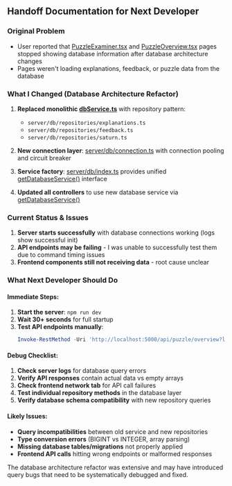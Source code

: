 ## Handoff Documentation for Next Developer

### Original Problem
- User reported that [PuzzleExaminer.tsx](cci:7://file:///d:/1Projects/arc-explainer/client/src/pages/PuzzleExaminer.tsx:0:0-0:0) and [PuzzleOverview.tsx](cci:7://file:///d:/1Projects/arc-explainer/client/src/pages/PuzzleOverview.tsx:0:0-0:0) pages stopped showing database information after database architecture changes
- Pages weren't loading explanations, feedback, or puzzle data from the database

### What I Changed (Database Architecture Refactor)
1. **Replaced monolithic [dbService.ts](cci:7://file:///d:/1Projects/arc-explainer/server/d:/1Projects/arc-explainer/server/services/dbService.ts:0:0-0:0)** with repository pattern:
   - `server/db/repositories/explanations.ts`  
   - `server/db/repositories/feedback.ts`
   - `server/db/repositories/saturn.ts`

2. **New connection layer**: [server/db/connection.ts](cci:7://file:///d:/1Projects/arc-explainer/server/db/connection.ts:0:0-0:0) with connection pooling and circuit breaker

3. **Service factory**: [server/db/index.ts](cci:7://file:///d:/1Projects/arc-explainer/server/db/index.ts:0:0-0:0) provides unified [getDatabaseService()](cci:1://file:///d:/1Projects/arc-explainer/server/db/index.ts:267:0-275:1) interface

4. **Updated all controllers** to use new database service via [getDatabaseService()](cci:1://file:///d:/1Projects/arc-explainer/server/db/index.ts:267:0-275:1)

### Current Status & Issues
1. **Server starts successfully** with database connections working (logs show successful init)
2. **API endpoints may be failing** - I was unable to successfully test them due to command timing issues  
3. **Frontend components still not receiving data** - root cause unclear

### What Next Developer Should Do

#### Immediate Steps:
1. **Start the server**: `npm run dev` 
2. **Wait 30+ seconds** for full startup
3. **Test API endpoints manually**:
   ```powershell
   Invoke-RestMethod -Uri 'http://localhost:5000/api/puzzle/overview?limit=3'
   ```

#### Debug Checklist:
1. **Check server logs** for database query errors
2. **Verify API responses** contain actual data vs empty arrays
3. **Check frontend network tab** for API call failures 
4. **Test individual repository methods** in the database layer
5. **Verify database schema compatibility** with new repository queries

#### Likely Issues:
- **Query incompatibilities** between old service and new repositories
- **Type conversion errors** (BIGINT vs INTEGER, array parsing)
- **Missing database tables/migrations** not properly applied
- **Frontend API calls** hitting wrong endpoints or malformed responses

The database architecture refactor was extensive and may have introduced query bugs that need to be systematically debugged and fixed.